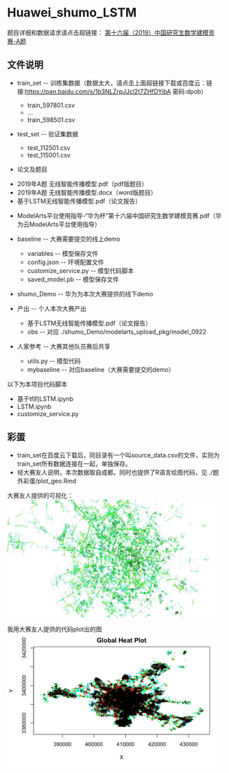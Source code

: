 # Huawei_shumo_LSTM
题目详细和数据请求请点击超链接：
[第十六届（2019）中国研究生数学建模竞赛-A题](https://developer.huaweicloud.com/competition/competitions/1000013923/introduction)

## 文件说明
* train_set -- 训练集数据（数据太大，请点击上面超链接下载或百度云：链接:https://pan.baidu.com/s/1b3NLZrpJJcl2t7ZHfDYibA  密码:dpob）
  -  train_597801.csv
  -  ...
  - train_598501.csv
* test_set -- 验证集数据
  - test_112501.csv
  - test_115001.csv
  
 * 论文及题目
  - 2019年A题  无线智能传播模型.pdf（pdf版题目）
  - 2019年A题  无线智能传播模型.docx（word版题目）
  - 基于LSTM无线智能传播模型.pdf（论文报告）
  
* ModelArts平台使用指导-“华为杯”第十六届中国研究生数学建模竞赛.pdf（华为云ModelArts平台使用指导）
* baseline -- 大赛需要提交的线上demo
  - variables -- 模型保存文件
  - config.json -- 环境配置文件
  - customize_service.py -- 模型代码脚本
  - saved_model.pb -- 模型保存文件
  
* shumo_Demo -- 华为为本次大赛提供的线下demo
* 产出 -- 个人本次大赛产出
  - 基于LSTM无线智能传播模型.pdf（论文报告）
  - obs -- 对应 ./shumo_Demo/modelarts_upload_pkg/model_0922
* 人家参考 -- 大赛其他队员赛后共享
  - utils.py -- 模型代码
  - mybaseline -- 对应baseline（大赛需要提交的demo）

以下为本项目代码脚本
* 基于tf的LSTM.ipynb
* LSTM.ipynb
* customize_service.py

## 彩蛋
* train_set在百度云下载后，同目录有一个叫source_data.csv的文件，实则为train_set所有数据连接在一起，单独保存。
* 经大赛友人说明，本次数据取自成都。同时也提供了R语言绘图代码，见 ./题外彩蛋/plot_geo.Rmd

大赛友人提供的可视化：
![](https://github.com/Aplicity/Huawei_shumo_LSTM/blob/master/%E9%A2%98%E5%A4%96%E5%BD%A9%E8%9B%8B/data_show.jpeg)

我用大赛友人提供的代码plot出的图
![](https://github.com/Aplicity/Huawei_shumo_LSTM/blob/master/%E9%A2%98%E5%A4%96%E5%BD%A9%E8%9B%8B/my_show.png)


